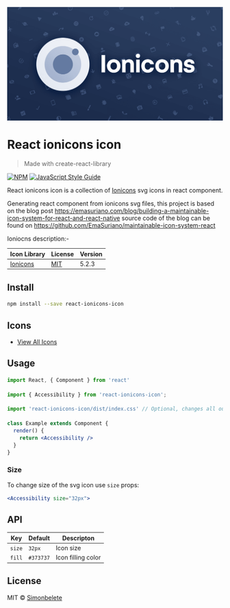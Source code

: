 <!-- Alignment options!!!!! -->
<img align="center"  src="ionicons-og-image.png">

# React ionicons icon

> Made with create-react-library

[![NPM](https://img.shields.io/npm/v/react-ionicons-icon.svg)](https://www.npmjs.com/package/react-ionicons-icon) [![JavaScript Style Guide](https://img.shields.io/badge/code_style-standard-brightgreen.svg)](https://standardjs.com)

React ionicons icon is a collection of [Ionicons](ioniconlink) svg icons in react component.

Generating react component from ionicons svg files, this project is based on the blog post https://emasuriano.com/blog/building-a-maintainable-icon-system-for-react-and-react-native source code of the blog can be found on https://github.com/EmaSuriano/maintainable-icon-system-react

Ioniocns description:- 

|Icon Library|License|Version|
|---|---|---|
|[Ionicons](ioniconlink)|[MIT](ioniconlicenselink)|5.2.3|

## Install

```bash
npm install --save react-ionicons-icon
```

## Icons
* [View All Icons](icons.md)

## Usage

```jsx
import React, { Component } from 'react'

import { Accessibility } from 'react-ionicons-icon';

import 'react-ionicons-icon/dist/index.css' // Optional, changes all outlined svg strock color

class Example extends Component {
  render() {
    return <Accessibility />
  }
}
```

### Size <!-- {docsify-ignore} -->

To change size of the svg icon use `size` props:

```jsx
<Accessibility size="32px">
```

## API

|Key|Default|Descripton|
|---|---|---|
|`size`|`32px`|Icon size|
|`fill`|`#373737`|Icon filling color|

## License

MIT © [Simonbelete](https://github.com/Simonbelete)


[ioniconlink]: https://ionicons.com/
[ioniconlicenselink]: https://github.com/ionic-team/ionicons/blob/master/LICENSE